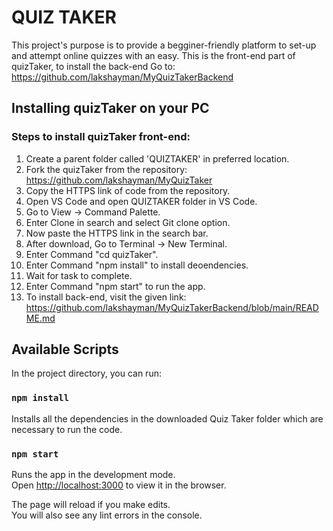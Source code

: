 # QUIZ TAKER

This project's purpose is to provide a begginer-friendly platform to set-up and attempt
online quizzes with an easy. This is the front-end part of quizTaker, to install the back-end
Go to: https://github.com/lakshayman/MyQuizTakerBackend

## Installing quizTaker on your PC

### Steps to install quizTaker front-end:
1) Create a parent folder called 'QUIZTAKER' in preferred location.
2) Fork the quizTaker from the repository: https://github.com/lakshayman/MyQuizTaker
3) Copy the HTTPS link of code from the repository.
4) Open VS Code and open QUIZTAKER folder in VS Code.
5) Go to View -> Command Palette.
6) Enter Clone in search and select Git clone option.
7) Now paste the HTTPS link in the search bar.
8) After download, Go to Terminal -> New Terminal.
9) Enter Command "cd quizTaker".
10) Enter Command "npm install" to install deoendencies.
11) Wait for task to complete.
12) Enter Command "npm start" to run the app.
13) To install back-end, visit the given link: https://github.com/lakshayman/MyQuizTakerBackend/blob/main/README.md

## Available Scripts

In the project directory, you can run:

### `npm install`

Installs all the dependencies in the downloaded Quiz Taker folder which are
necessary to run the code.

### `npm start`

Runs the app in the development mode.\
Open [http://localhost:3000](http://localhost:3000) to view it in the browser.

The page will reload if you make edits.\
You will also see any lint errors in the console.
